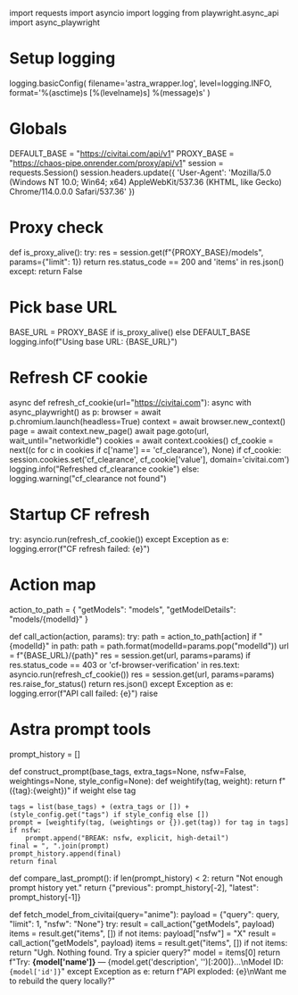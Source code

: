 import requests
import asyncio
import logging
from playwright.async_api import async_playwright

# Setup logging
logging.basicConfig(
    filename='astra_wrapper.log',
    level=logging.INFO,
    format='%(asctime)s [%(levelname)s] %(message)s'
)

# Globals
DEFAULT_BASE = "https://civitai.com/api/v1"
PROXY_BASE = "https://chaos-pipe.onrender.com/proxy/api/v1"
session = requests.Session()
session.headers.update({
    'User-Agent': 'Mozilla/5.0 (Windows NT 10.0; Win64; x64) AppleWebKit/537.36 (KHTML, like Gecko) Chrome/114.0.0.0 Safari/537.36'
})

# Proxy check
def is_proxy_alive():
    try:
        res = session.get(f"{PROXY_BASE}/models", params={"limit": 1})
        return res.status_code == 200 and 'items' in res.json()
    except:
        return False

# Pick base URL
BASE_URL = PROXY_BASE if is_proxy_alive() else DEFAULT_BASE
logging.info(f"Using base URL: {BASE_URL}")

# Refresh CF cookie
async def refresh_cf_cookie(url="https://civitai.com"):
    async with async_playwright() as p:
        browser = await p.chromium.launch(headless=True)
        context = await browser.new_context()
        page = await context.new_page()
        await page.goto(url, wait_until="networkidle")
        cookies = await context.cookies()
        cf_cookie = next((c for c in cookies if c['name'] == 'cf_clearance'), None)
        if cf_cookie:
            session.cookies.set('cf_clearance', cf_cookie['value'], domain='civitai.com')
            logging.info("Refreshed cf_clearance cookie")
        else:
            logging.warning("cf_clearance not found")

# Startup CF refresh
try:
    asyncio.run(refresh_cf_cookie())
except Exception as e:
    logging.error(f"CF refresh failed: {e}")

# Action map
action_to_path = {
    "getModels": "models",
    "getModelDetails": "models/{modelId}"
}

def call_action(action, params):
    try:
        path = action_to_path[action]
        if "{modelId}" in path:
            path = path.format(modelId=params.pop("modelId"))
        url = f"{BASE_URL}/{path}"
        res = session.get(url, params=params)
        if res.status_code == 403 or 'cf-browser-verification' in res.text:
            asyncio.run(refresh_cf_cookie())
            res = session.get(url, params=params)
        res.raise_for_status()
        return res.json()
    except Exception as e:
        logging.error(f"API call failed: {e}")
        raise

# Astra prompt tools
prompt_history = []

def construct_prompt(base_tags, extra_tags=None, nsfw=False, weightings=None, style_config=None):
    def weightify(tag, weight):
        return f"({tag}:{weight})" if weight else tag

    tags = list(base_tags) + (extra_tags or []) + (style_config.get("tags") if style_config else [])
    prompt = [weightify(tag, (weightings or {}).get(tag)) for tag in tags]
    if nsfw:
        prompt.append("BREAK: nsfw, explicit, high-detail")
    final = ", ".join(prompt)
    prompt_history.append(final)
    return final

def compare_last_prompt():
    if len(prompt_history) < 2:
        return "Not enough prompt history yet."
    return {"previous": prompt_history[-2], "latest": prompt_history[-1]}

def fetch_model_from_civitai(query="anime"):
    payload = {"query": query, "limit": 1, "nsfw": "None"}
    try:
        result = call_action("getModels", payload)
        items = result.get("items", [])
        if not items:
            payload["nsfw"] = "X"
            result = call_action("getModels", payload)
            items = result.get("items", [])
        if not items:
            return "Ugh. Nothing found. Try a spicier query?"
        model = items[0]
        return f"Try: **{model['name']}** — {model.get('description', '')[:200]}...\nModel ID: `{model['id']}`"
    except Exception as e:
        return f"API exploded: {e}\nWant me to rebuild the query locally?"
